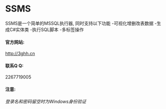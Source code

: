 # SSMS 
SSMS是一个简单的MSSQL执行器, 同时支持以下功能
-可视化增删改表数据
-生成C#实体类
-执行SQL脚本
-多标签操作

#### 官方网站:
<http://3ghh.cn>
#### 联系Q Q:
2267719005
#### 注意:
*登录名和密码留空时为Windows身份验证*
